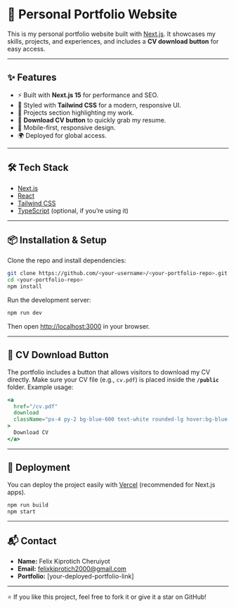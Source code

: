 # 🚀 Personal Portfolio Website

This is my personal portfolio website built with [Next.js](https://nextjs.org/). It showcases my skills, projects, and experiences, and includes a **CV download button** for easy access.

---

## ✨ Features

* ⚡ Built with **Next.js 15** for performance and SEO.
* 🎨 Styled with **Tailwind CSS** for a modern, responsive UI.
* 📂 Projects section highlighting my work.
* 📄 **Download CV button** to quickly grab my resume.
* 📱 Mobile-first, responsive design.
* 🌍 Deployed for global access.

---

## 🛠️ Tech Stack

* [Next.js](https://nextjs.org/)
* [React](https://react.dev/)
* [Tailwind CSS](https://tailwindcss.com/)
* [TypeScript](https://www.typescriptlang.org/) (optional, if you’re using it)

---

## 📦 Installation & Setup

Clone the repo and install dependencies:

```bash
git clone https://github.com/<your-username>/<your-portfolio-repo>.git
cd <your-portfolio-repo>
npm install
```

Run the development server:

```bash
npm run dev
```

Then open [http://localhost:3000](http://localhost:3000) in your browser.

---

## 📄 CV Download Button

The portfolio includes a button that allows visitors to download my CV directly.
Make sure your CV file (e.g., `cv.pdf`) is placed inside the **`/public`** folder. Example usage:

```jsx
<a
  href="/cv.pdf"
  download
  className="px-4 py-2 bg-blue-600 text-white rounded-lg hover:bg-blue-700"
>
  Download CV
</a>
```

---

## 🚀 Deployment

You can deploy the project easily with [Vercel](https://vercel.com/) (recommended for Next.js apps).

```bash
npm run build
npm start
```

---

## 📬 Contact

* **Name:** Felix Kiprotich Cheruiyot
* **Email:** [felixkiprotich2000@gmail.com](mailto:felixkiprotich2000@gmail.com)
* **Portfolio:** [your-deployed-portfolio-link]

---

⭐ If you like this project, feel free to fork it or give it a star on GitHub!
